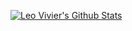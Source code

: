 [![Leo Vivier's Github Stats](https://github-readme-stats.vercel.app/api?username=zaeph)](https://github.com/zaeph/github-readme-stats)
